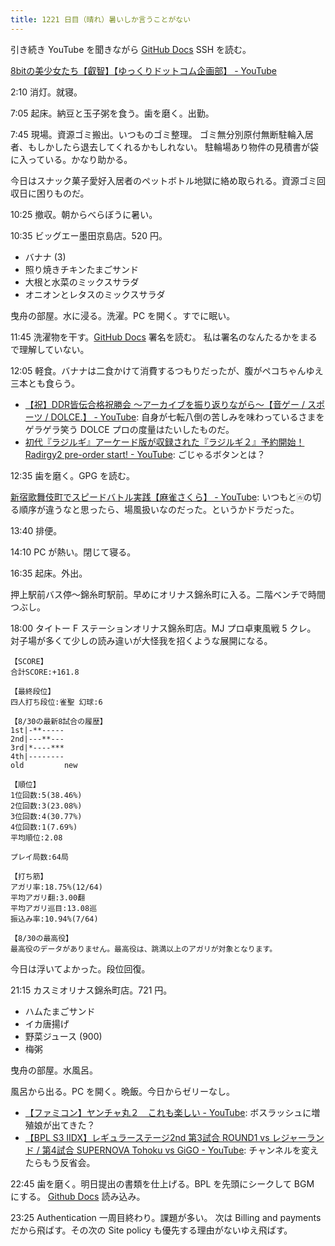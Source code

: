 ```yaml
---
title: 1221 日目（晴れ）暑いしか言うことがない
---
```


引き続き YouTube を聞きながら [GitHub Docs] SSH を読む。

[8bitの美少女たち【叡智】【ゆっくりドットコム企画部】 - YouTube](https://www.youtube.com/watch?v=M5pXPFFv7vE)

2:10 消灯。就寝。

7:05 起床。納豆と玉子粥を食う。歯を磨く。出勤。

7:45 現場。資源ゴミ搬出。いつものゴミ整理。
ゴミ無分別原付無断駐輪入居者、もしかしたら退去してくれるかもしれない。
駐輪場あり物件の見積書が袋に入っている。かなり助かる。

今日はスナック菓子愛好入居者のペットボトル地獄に絡め取られる。資源ゴミ回収日に困りものだ。

10:25 撤収。朝からべらぼうに暑い。

10:35 ビッグエー墨田京島店。520 円。

* バナナ (3)
* 照り焼きチキンたまごサンド
* 大根と水菜のミックスサラダ
* オニオンとレタスのミックスサラダ

曳舟の部屋。水に浸る。洗濯。PC を開く。すでに眠い。

11:45 洗濯物を干す。[GitHub Docs] 署名を読む。
私は署名のなんたるかをまるで理解していない。

12:05 軽食。バナナは二食かけて消費するつもりだったが、腹がペコちゃんゆえ三本とも食らう。

* [【祝】DDR皆伝合格祝勝会 ～アーカイブを振り返りながら～【音ゲー / スポーツ / DOLCE.】 - YouTube](https://www.youtube.com/watch?v=NLtlPBjSNQg):
  自身が七転八倒の苦しみを味わっているさまをゲラゲラ笑う DOLCE プロの度量はたいしたものだ。
* [初代『ラジルギ』アーケード版が収録された『ラジルギ２』予約開始！Radirgy2 pre-order start! - YouTube](https://www.youtube.com/watch?v=XSiFMTSraYw):
  ごじゃるボタンとは？

12:35 歯を磨く。GPG を読む。

[新宿歌舞伎町でスピードバトル実践【麻雀さくら】 - YouTube](https://www.youtube.com/watch?v=RmnCyh8l1To):
いつもと🀂の切る順序が違うなと思ったら、場風扱いなのだった。というかドラだった。

13:40 排便。

14:10 PC が熱い。閉じて寝る。

16:35 起床。外出。

押上駅前バス停～錦糸町駅前。早めにオリナス錦糸町に入る。二階ベンチで時間つぶし。

18:00 タイトー F ステーションオリナス錦糸町店。MJ プロ卓東風戦 5 クレ。
対子場が多くて少しの読み違いが大怪我を招くような展開になる。

```text
【SCORE】
合計SCORE:+161.8

【最終段位】
四人打ち段位:雀聖 幻球:6

【8/30の最新8試合の履歴】
1st|-**-----
2nd|---**---
3rd|*----***
4th|--------
old         new

【順位】
1位回数:5(38.46%)
2位回数:3(23.08%)
3位回数:4(30.77%)
4位回数:1(7.69%)
平均順位:2.08

プレイ局数:64局

【打ち筋】
アガリ率:18.75%(12/64)
平均アガリ翻:3.00翻
平均アガリ巡目:13.08巡
振込み率:10.94%(7/64)

【8/30の最高役】
最高役のデータがありません。最高役は、跳満以上のアガリが対象となります。
```

今日は浮いてよかった。段位回復。

21:15 カスミオリナス錦糸町店。721 円。

* ハムたまごサンド
* イカ唐揚げ
* 野菜ジュース (900)
* 梅粥

曳舟の部屋。水風呂。

風呂から出る。PC を開く。晩飯。今日からゼリーなし。

* [【ファミコン】ヤンチャ丸２　これも楽しい - YouTube](https://www.youtube.com/watch?v=NCsYANdMVhU):
  ボスラッシュに増殖娘が出てきた？
* [【BPL S3 IIDX】レギュラーステージ2nd 第3試合 ROUND1 vs レジャーランド / 第4試合 SUPERNOVA Tohoku vs GiGO - YouTube](https://www.youtube.com/watch?v=tUIE3ew6szI):
  チャンネルを変えたらもう反省会。

22:45 歯を磨く。明日提出の書類を仕上げる。BPL を先頭にシークして BGM にする。
[Github Docs] 読み込み。

23:25 Authentication 一周目終わり。課題が多い。
次は Billing and payments だから飛ばす。その次の Site policy も優先する理由がないゆえ飛ばす。

[GitHub Docs]: https://docs.github.com/en

